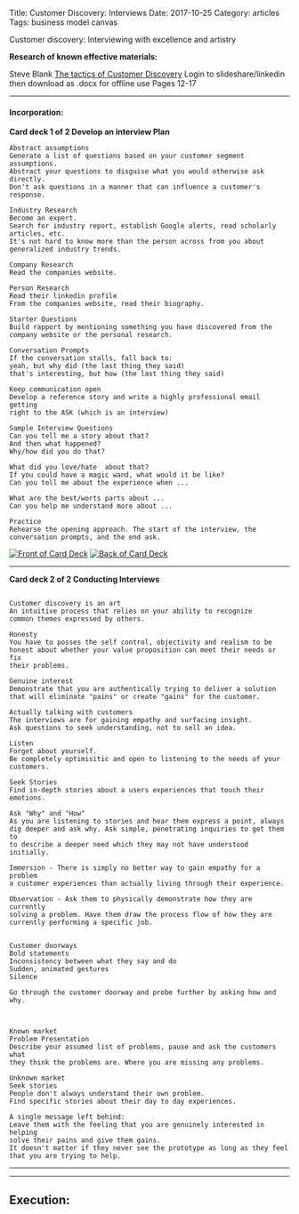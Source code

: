 Title: Customer Discovery: Interviews
Date:  2017-10-25
Category: articles
Tags: business model canvas


Customer discovery: Interviewing with excellence and artistry


**Research of known effective materials:**

Steve Blank [The tactics of Customer
Discovery](https://www.slideshare.net/sblank/customer-discovery-23251533)
Login to slideshare/linkedin then download as .docx for offline use
Pages 12-17

-----------
#### Incorporation:

**Card deck 1 of 2 Develop an interview Plan**
```
Abstract assumptions
Generate a list of questions based on your customer segment
assumptions.
Abstract your questions to disguise what you would otherwise ask
directly.
Don't ask questions in a manner that can influence a customer's
response.

Industry Research
Become an expert.
Search for industry report, establish Google alerts, read scholarly
articles, etc.
It's not hard to know more than the person across from you about
generalized industry trends.

Company Research
Read the companies website.

Person Research
Read their linkedin profile
From the companies website, read their biography.

Starter Questions
Build rapport by mentioning something you have discovered from the
company website or the personal research.

Conversation Prompts
If the conversation stalls, fall back to:
yeah, but why did (the last thing they said)
that's interesting, but how (the last thing they said)

Keep communication open
Develop a reference story and write a highly professional email getting
right to the ASK (which is an interview)

Sample Interview Questions
Can you tell me a story about that?
And then what happened?
Why/how did you do that?

What did you love/hate  about that?
If you could have a magic wand, what would it be like?
Can you tell me about the experience when ...

What are the best/worts parts about ...
Can you help me understand more about ...

Practice 
Rehearse the opening approach. The start of the interview, the
conversation prompts, and the end ask.

```
[![Front of Card
Deck](/images/learning/thumbnails/learning_testing_cycle_card_deck_front.jpg)](/images/learning/learning_testing_cycle_card_deck_front.jpg)
[![Back of Card
Deck](/images/learning/thumbnails/learning_testing_cycle_card_deck_back.jpg)](/images/learning/learning_testing_cycle_card_deck_back.jpg)

--------------------------------------------------

**Card deck 2 of 2 Conducting Interviews**
```

Customer discovery is an art
An intuitive process that relies on your ability to recognize
common themes expressed by others. 

Honesty
You have to posses the self control, objectivity and realism to be
honest about whether your value proposition can meet their needs or fix
their problems.

Genuine interest
Demonstrate that you are authentically trying to deliver a solution
that will eliminate "pains" or create "gains" for the customer. 

Actually talking with customers
The interviews are for gaining empathy and surfacing insight.
Ask questions to seek understanding, not to sell an idea.

Listen
Forget about yourself. 
Be completely optimisitic and open to listening to the needs of your
customers.

Seek Stories
Find in-depth stories about a users experiences that touch their
emotions.

Ask "Why" and "How"
As you are listening to stories and hear them express a point, always
dig deeper and ask why. Ask simple, penetrating inquiries to get them to
to describe a deeper need which they may not have understood initially.

Immersion - There is simply no better way to gain empathy for a problem
a customer experiences than actually living through their experience.

Observation - Ask them to physically demonstrate how they are currently
solving a problem. Have them draw the process flow of how they are
currently performing a specific job.


Customer doorways
Bold statements
Inconsistency between what they say and do
Sudden, animated gestures
Silence

Go through the customer doorway and probe further by asking how and why.



Known market 
Problem Presentation
Describe your assumed list of problems, pause and ask the customers what
they think the problems are. Where you are missing any problems.

Unknown market 
Seek stories
People don't always understand their own problem.
Find specific stories about their day to day experiences.

A single message left behind:
Leave them with the feeling that you are genuinely interested in helping
solve their pains and give them gains. 
It doesn't matter if they never see the prototype as long as they feel
that you are trying to help.

```
--------------------------------------------------



-------------------------------------------------------------------------
## Execution:


